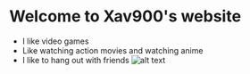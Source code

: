 # Welcome to Xav900's website
- I like video games
- Like watching action movies and watching anime
- I like to hang out with friends
![alt text](https://www.mobygames.com/images/covers/l/686749-genshin-impact-playstation-4-front-cover.jpg) 
